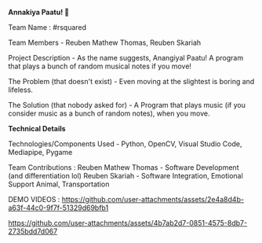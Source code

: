 **Annakiya Paatu! 🎯**

Team Name : #rsquared

Team Members - Reuben Mathew Thomas, Reuben Skariah

Project Description - As the name suggests, Anangiyal Paatu! A program that plays a bunch of random musical notes if you move!

The Problem (that doesn't exist) - Even moving at the slightest is boring and lifeless. 

The Solution (that nobody asked for) - A Program that plays music (if you consider music as a bunch of random notes), when you move.



**Technical Details**

Technologies/Components Used - Python, OpenCV, Visual Studio Code, Mediapipe, Pygame

Team Contributions : Reuben Mathew Thomas - Software Development (and differentiation lol)
                     Reuben Skariah - Software Integration, Emotional Support Animal, Transportation

                     

                     
DEMO VIDEOS :
https://github.com/user-attachments/assets/2e4a8d4b-a63f-44c0-9f7f-51329d69bfb1



https://github.com/user-attachments/assets/4b7ab2d7-0851-4575-8db7-2735bdd7d067

